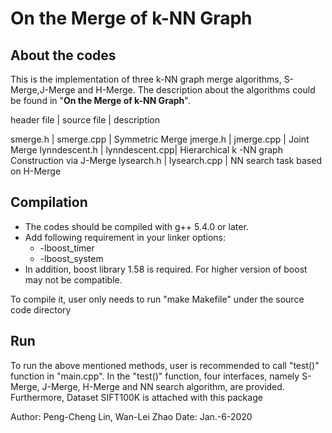 # On the Merge of k-NN Graph

## About the codes

This is the implementation of three k-NN graph merge algorithms, S-Merge,J-Merge and H-Merge. The description about the algorithms could be found in "**On the Merge of k-NN Graph**".



  header file    | source file     |  description
 
  smerge.h       | smerge.cpp      |  Symmetric Merge 
  jmerge.h       |  jmerge.cpp	   |  Joint Merge
  lynndescent.h  |  lynndescent.cpp|  Hierarchical k -NN graph Construction via J-Merge
  lysearch.h     |  lysearch.cpp   |  NN search task based on H-Merge

## Compilation

* The codes should be compiled with g++ 5.4.0 or later. 
* Add following requirement in your linker options:
	* -lboost_timer
	* -lboost_system
* In addition, boost library 1.58 is required. For higher version of boost may not be compatible. 


To compile it, user only needs to run "make Makefile" under the source code directory

## Run
To run the above mentioned methods, user is recommended to call "test()" function in "main.cpp". In the "test()" function, four interfaces, namely S-Merge, J-Merge, H-Merge and NN search algorithm, are provided. Furthermore, Dataset SIFT100K is attached with this package


Author: Peng-Cheng Lin, Wan-Lei Zhao
Date: Jan.-6-2020
